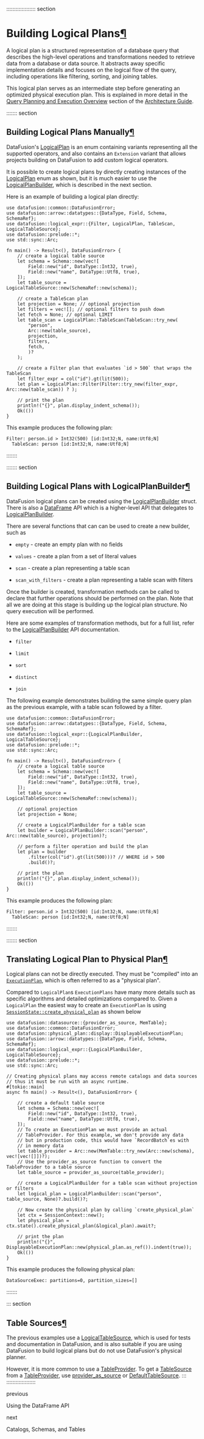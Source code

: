 ::::::::::::::::::: section
# Building Logical Plans[¶](#building-logical-plans)

A logical plan is a structured representation of a database query that
describes the high-level operations and transformations needed to
retrieve data from a database or data source. It abstracts away specific
implementation details and focuses on the logical flow of the query,
including operations like filtering, sorting, and joining tables.

This logical plan serves as an intermediate step before generating an
optimized physical execution plan. This is explained in more detail in the [Query Planning and Execution
Overview](https://docs.rs/datafusion/latest/datafusion/index.html#query-planning-and-execution-overview)
section of the [Architecture
Guide](https://docs.rs/datafusion/latest/datafusion/index.html#architecture).

::::::: section
## Building Logical Plans Manually[¶](#building-logical-plans-manually)

DataFusion's
[LogicalPlan](https://docs.rs/datafusion-expr/latest/datafusion_expr/logical_plan/enum.LogicalPlan.html)
is an enum containing variants representing all the supported operators,
and also contains an `Extension` variant that allows projects building
on DataFusion to add custom logical operators.

It is possible to create logical plans by directly creating instances of
the
[LogicalPlan](https://docs.rs/datafusion-expr/latest/datafusion_expr/logical_plan/enum.LogicalPlan.html)
enum as shown, but it is much easier to use the
[LogicalPlanBuilder](https://docs.rs/datafusion-expr/latest/datafusion_expr/logical_plan/builder/struct.LogicalPlanBuilder.html),
which is described in the next section.

Here is an example of building a logical plan directly:

    use datafusion::common::DataFusionError;
    use datafusion::arrow::datatypes::{DataType, Field, Schema, SchemaRef};
    use datafusion::logical_expr::{Filter, LogicalPlan, TableScan, LogicalTableSource};
    use datafusion::prelude::*;
    use std::sync::Arc;

    fn main() -> Result<(), DataFusionError> {
        // create a logical table source
        let schema = Schema::new(vec![
            Field::new("id", DataType::Int32, true),
            Field::new("name", DataType::Utf8, true),
        ]);
        let table_source = LogicalTableSource::new(SchemaRef::new(schema));

        // create a TableScan plan
        let projection = None; // optional projection
        let filters = vec![]; // optional filters to push down
        let fetch = None; // optional LIMIT
        let table_scan = LogicalPlan::TableScan(TableScan::try_new(
            "person",
            Arc::new(table_source),
            projection,
            filters,
            fetch,
            )?
        );

        // create a Filter plan that evaluates `id > 500` that wraps the TableScan
        let filter_expr = col("id").gt(lit(500));
        let plan = LogicalPlan::Filter(Filter::try_new(filter_expr, Arc::new(table_scan)) ? );

        // print the plan
        println!("{}", plan.display_indent_schema());
        Ok(())
    }

This example produces the following plan:

    Filter: person.id > Int32(500) [id:Int32;N, name:Utf8;N]
      TableScan: person [id:Int32;N, name:Utf8;N]

:::::::

::::::: section
## Building Logical Plans with LogicalPlanBuilder[¶](#building-logical-plans-with-logicalplanbuilder)

DataFusion logical plans can be created using the
[LogicalPlanBuilder](https://docs.rs/datafusion-expr/latest/datafusion_expr/logical_plan/builder/struct.LogicalPlanBuilder.html)
struct. There is also a [DataFrame](using-the-dataframe-api.html) API
which is a higher-level API that delegates to
[LogicalPlanBuilder](https://docs.rs/datafusion-expr/latest/datafusion_expr/logical_plan/builder/struct.LogicalPlanBuilder.html).

There are several functions that can can be used to create a new
builder, such as

-   `empty` - create an empty plan with no fields

-   `values` - create a plan from a set of literal values

-   `scan` - create a plan representing a table scan

-   `scan_with_filters` - create a plan representing a table scan with
    filters

Once the builder is created, transformation methods can be called to
declare that further operations should be performed on the plan. Note
that all we are doing at this stage is building up the logical plan
structure. No query execution will be performed.

Here are some examples of transformation methods, but for a full list,
refer to the
[LogicalPlanBuilder](https://docs.rs/datafusion-expr/latest/datafusion_expr/logical_plan/builder/struct.LogicalPlanBuilder.html)
API documentation.

-   `filter`

-   `limit`

-   `sort`

-   `distinct`

-   `join`

The following example demonstrates building the same simple query plan
as the previous example, with a table scan followed by a filter.

    use datafusion::common::DataFusionError;
    use datafusion::arrow::datatypes::{DataType, Field, Schema, SchemaRef};
    use datafusion::logical_expr::{LogicalPlanBuilder, LogicalTableSource};
    use datafusion::prelude::*;
    use std::sync::Arc;

    fn main() -> Result<(), DataFusionError> {
        // create a logical table source
        let schema = Schema::new(vec![
            Field::new("id", DataType::Int32, true),
            Field::new("name", DataType::Utf8, true),
        ]);
        let table_source = LogicalTableSource::new(SchemaRef::new(schema));

        // optional projection
        let projection = None;

        // create a LogicalPlanBuilder for a table scan
        let builder = LogicalPlanBuilder::scan("person", Arc::new(table_source), projection)?;

        // perform a filter operation and build the plan
        let plan = builder
            .filter(col("id").gt(lit(500)))? // WHERE id > 500
            .build()?;

        // print the plan
        println!("{}", plan.display_indent_schema());
        Ok(())
    }

This example produces the following plan:

    Filter: person.id > Int32(500) [id:Int32;N, name:Utf8;N]
      TableScan: person [id:Int32;N, name:Utf8;N]

:::::::

::::::: section
## Translating Logical Plan to Physical Plan[¶](#translating-logical-plan-to-physical-plan)

Logical plans can not be directly executed. They must be "compiled" into
an
[`ExecutionPlan`](https://docs.rs/datafusion/latest/datafusion/physical_plan/trait.ExecutionPlan.html),
which is often referred to as a "physical plan".

Compared to `LogicalPlan`s `ExecutionPlans` have many more details such
as specific algorithms and detailed optimizations compared to. Given a
`LogicalPlan` the easiest way to create an `ExecutionPlan` is using
[`SessionState::create_physical_plan`](https://docs.rs/datafusion/latest/datafusion/execution/session_state/struct.SessionState.html#method.create_physical_plan)
as shown below

    use datafusion::datasource::{provider_as_source, MemTable};
    use datafusion::common::DataFusionError;
    use datafusion::physical_plan::display::DisplayableExecutionPlan;
    use datafusion::arrow::datatypes::{DataType, Field, Schema, SchemaRef};
    use datafusion::logical_expr::{LogicalPlanBuilder, LogicalTableSource};
    use datafusion::prelude::*;
    use std::sync::Arc;

    // Creating physical plans may access remote catalogs and data sources
    // thus it must be run with an async runtime.
    #[tokio::main]
    async fn main() -> Result<(), DataFusionError> {

        // create a default table source
        let schema = Schema::new(vec![
            Field::new("id", DataType::Int32, true),
            Field::new("name", DataType::Utf8, true),
        ]);
        // To create an ExecutionPlan we must provide an actual
        // TableProvider. For this example, we don't provide any data
        // but in production code, this would have `RecordBatch`es with
        // in memory data
        let table_provider = Arc::new(MemTable::try_new(Arc::new(schema), vec![vec![]])?);
        // Use the provider_as_source function to convert the TableProvider to a table source
        let table_source = provider_as_source(table_provider);

        // create a LogicalPlanBuilder for a table scan without projection or filters
        let logical_plan = LogicalPlanBuilder::scan("person", table_source, None)?.build()?;

        // Now create the physical plan by calling `create_physical_plan`
        let ctx = SessionContext::new();
        let physical_plan = ctx.state().create_physical_plan(&logical_plan).await?;

        // print the plan
        println!("{}", DisplayableExecutionPlan::new(physical_plan.as_ref()).indent(true));
        Ok(())
    }

This example produces the following physical plan:

    DataSourceExec: partitions=0, partition_sizes=[]

:::::::

::: section
## Table Sources[¶](#table-sources)

The previous examples use a
[LogicalTableSource](https://docs.rs/datafusion-expr/latest/datafusion_expr/logical_plan/builder/struct.LogicalTableSource.html),
which is used for tests and documentation in DataFusion, and is also
suitable if you are using DataFusion to build logical plans but do not
use DataFusion's physical planner.

However, it is more common to use a
[TableProvider](https://docs.rs/datafusion/latest/datafusion/datasource/trait.TableProvider.html).
To get a
[TableSource](https://docs.rs/datafusion-expr/latest/datafusion-expr/trait.TableSource.html)
from a
[TableProvider](https://docs.rs/datafusion/latest/datafusion/datasource/trait.TableProvider.html),
use
[provider_as_source](https://docs.rs/datafusion/latest/datafusion/datasource/default_table_source/fn.provider_as_source.html)
or
[DefaultTableSource](https://docs.rs/datafusion/latest/datafusion/datasource/default_table_source/struct.DefaultTableSource.html).
:::
:::::::::::::::::::

[](using-the-dataframe-api.html)

previous

Using the DataFrame API

[](catalogs.html)

next

Catalogs, Schemas, and Tables
